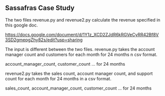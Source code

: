 ## Sassafras Case Study

The two files revenue.py and revenue2.py calculate the revenue specified in this google doc.

https://docs.google.com/document/d/1Y1z_XCD2ZJdR6kRGVeCyRR42Bf8V3SD2gmepgZhy82s/edit?usp=sharing

The input is different between the two files.
revenue.py takes the account manager count and customers for each month for 24 months n csv format.

account_manager_count, customer_count
...
for 24 months

revenue2.py takes the sales count, account manager count, and support count for each month for 24 months in a csv format.

sales_count, account_manager_count, customer_count
...
for 24 months

